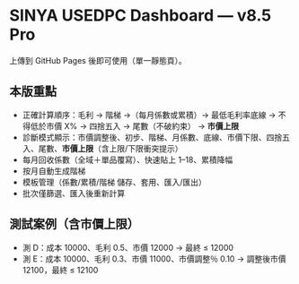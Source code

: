 # SINYA USEDPC Dashboard — v8.5 Pro

上傳到 GitHub Pages 後即可使用（單一靜態頁）。

## 本版重點
- 正確計算順序：毛利 → 階梯 →（每月係數或累積）→ 最低毛利率底線 → 不得低於市價 X% → 四捨五入 → 尾數（不破約束） → **市價上限**
- 診斷模式顯示：市價調整後、初步、階梯、月係數、底線、市價下限、四捨五入、尾數、**市價上限**（含上限/下限衝突提示）
- 每月回收係數（全域＋單品覆寫）、快速貼上 1–18、累積降幅
- 按月自動生成階梯
- 模板管理（係數/累積/階梯 儲存、套用、匯入/匯出）
- 批次僅篩選、匯入後重新計算

## 測試案例（含市價上限）
- 測 D：成本 10000、毛利 0.5、市價 12000 → 最終 ≤ 12000
- 測 E：成本 10000、毛利 0.3、市價 11000、市價調整％ 0.10 → 調整後市價 12100，最終 ≤ 12100

